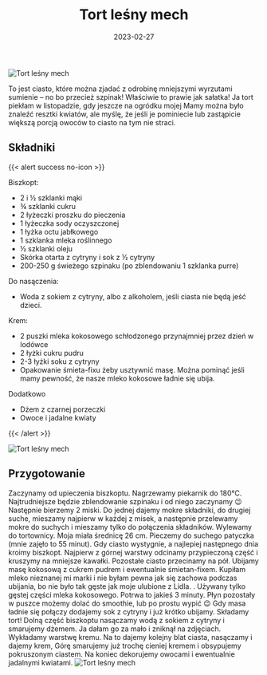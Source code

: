 ﻿---
title: "Tort leśny mech"
date: 2023-02-27
categories:
- desery
tags:
- torty
- ciasta
- szpinak
- wegańskie
- bez laktozy
thumbnailImagePosition: "top"
---
![Tort leśny mech](/img/Tort-lesny-mech/Tort-lesny-mech-1.JPG)

To jest ciasto, które można zjadać z odrobinę mniejszymi wyrzutami sumienie – no bo przecież szpinak! Właściwie to prawie jak sałatka! Ja tort piekłam w listopadzie, gdy jeszcze na ogródku mojej Mamy można było znaleźć resztki kwiatów, ale myślę, że jeśli je pominiecie lub zastąpicie większą porcją owoców to ciasto na tym nie straci. 
<!--more-->

## Składniki
{{< alert success no-icon >}}

Biszkopt:
- 2 i ½ szklanki mąki
- ¾ szklanki cukru
- 2 łyżeczki proszku do pieczenia
- 1 łyżeczka sody oczyszczonej
- 1 łyżka octu jabłkowego
- 1 szklanka mleka roślinnego
- ½ szklanki oleju
- Skórka otarta z cytryny i sok z ½ cytryny
- 200-250 g świeżego szpinaku (po zblendowaniu 1 szklanka purre)

Do nasączenia:
- Woda z sokiem z cytryny, albo z alkoholem, jeśli ciasta nie będą jeść dzieci.

Krem:
- 2 puszki mleka kokosowego schłodzonego przynajmniej przez dzień w lodówce
- 2 łyżki cukru pudru
- 2-3 łyżki soku z cytryny
- Opakowanie śmieta-fixu żeby usztywnić masę. Można pominąć jeśli mamy pewność, że nasze mleko kokosowe ładnie się ubija.

Dodatkowo
- Dżem z czarnej porzeczki
- Owoce i jadalne kwiaty

{{< /alert >}}

![Tort leśny mech](/img/Tort-lesny-mech/Tort-lesny-mech-3.JPG)
## Przygotowanie
Zaczynamy od upieczenia biszkoptu. Nagrzewamy piekarnik do 180°C. Najtrudniejsze będzie zblendowanie szpinaku i od niego zaczynamy 😉 Następnie bierzemy 2 miski. Do jednej dajemy mokre składniki, do drugiej suche, mieszamy najpierw w każdej z misek, a następnie przelewamy mokre do suchych i mieszamy tylko do połączenia składników. Wylewamy do tortownicy. Moja miała średnicę 26 cm. Pieczemy do suchego patyczka (mnie zajęło to 55 minut). 
Gdy ciasto wystygnie, a najlepiej następnego dnia kroimy biszkopt. Najpierw z górnej warstwy odcinamy przypieczoną część i kruszymy na mniejsze kawałki. Pozostałe ciasto przecinamy na pół.
Ubijamy masę kokosową z cukrem pudrem i ewentualnie śmietan-fixem. Kupiłam mleko nieznanej mi marki i nie byłam pewna jak się zachowa podczas ubijania, bo nie było tak gęste jak moje ulubione z Lidla. . Używany tylko gęstej części mleka kokosowego. Potrwa to jakieś 3 minuty. Płyn pozostały w puszce możemy dolać do smoothie, lub po prostu wypić 😉 Gdy masa ładnie się połączy dodajemy sok z cytryny i już krótko ubijamy. 
Składamy tort! Dolną część biszkoptu nasączamy wodą z sokiem z cytryny i smarujemy dżemem. Ja dałam go za mało i zniknął na zdjęciach. Wykładamy warstwę kremu. Na to dajemy kolejny blat ciasta, nasączamy i dajemy krem, Górę smarujemy już trochę cieniej kremem i obsypujemy pokruszonym ciastem. Na koniec dekorujemy owocami i ewentualnie jadalnymi kwiatami. 
![Tort leśny mech](/img/Tort-lesny-mech/Tort-lesny-mech-2.JPG)

